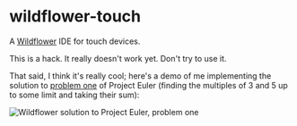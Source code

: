 # wildflower-touch

A [Wildflower](https://github.com/pschanely/wildflower) IDE for touch devices.

This is a hack.  It really doesn't work yet.  Don't try to use it.

That said, I think it's really cool; here's a demo of me implementing the solution to [problem one](https://projecteuler.net/problem=1) of Project Euler (finding the multiples of 3 and 5 up to some limit and taking their sum):

![Wildflower solution to Project Euler, problem one](https://raw.githubusercontent.com/pschanely/wildflower-touch/master/eulerone.gif)

